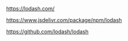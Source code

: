 https://lodash.com/

https://www.jsdelivr.com/package/npm/lodash

https://github.com/lodash/lodash

